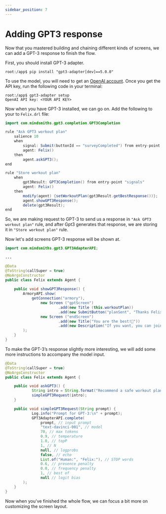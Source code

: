 ```yaml
---
sidebar_position: 7
---
```


# Adding GPT3 response

Now that you mastered building and chaining different kinds of screens, we can add a GPT-3 response to finish the flow.

First, you should install GPT-3 adapter. 

```console
root:/app$ pip install "gpt3-adapter[dev]==5.0.0"
```

To use the model, you will need to get an [OpenAI account](https://beta.openai.com/account/api-keys). Once you get the API key, run the following code in your terminal:

```console
root:/app$ gpt3-adapter setup
OpenAI API key: <YOUR API KEY>
```

Now when you have GPT-3 installed, we can go on. Add the following to your to `Felix.drl` file:

```java titile="rules/felix/Felix.drl"
import com.mindsmiths.gpt3.completion.GPT3Completion

rule "Ask GPT3 workout plan"
    salience 10
    when
        signal: Submit(buttonId == "surveyCompleted") from entry-point "signals"
        agent: Felix()
    then
        agent.askGPT3();
end

rule "Store workout plan"
    when
        gpt3Result: GPT3Completion() from entry-point "signals"
        agent: Felix()
    then
        modify(agent) {setWorkoutPlan(gpt3Result.getBestResponse())};
        agent.showGPT3Response();
        delete(gpt3Result);
end
```

So, we are making request to GPT-3 to send us a response in `"Ask GPT3 workout plan"` rule, and after Gpt3 generates that response, we are storing it in `"Store workout plan"` rule.

Now let's add screens GPT-3 response will be shown at.

```java title="rules/felix/Felix.drl"
import com.mindsmiths.gpt3.GPT3AdapterAPI;

...

@Data
@ToString(callSuper = true)
@NoArgsConstructor
public class Felix extends Agent {
    
    public void showGPT3Response() {
        ArmoryAPI.show(
            getConnection("armory"),
                new Screen ("gptScreen")
                        .add(new Title (this.workoutPlan))
                        .add(new SubmitButton("planSent", "Thanks Felix!", "endScreen")),
                new Screen ("endScreen")
                        .add(new Title("You are the best!💜"))
                        .add(new Description("If you want, you can join our workout group on Discord!"))
        );
    }
}
```
To make the GPT-3’s response slightly more interesting, we will add some more instructions to accompany the model input.

```java title="rules/felix/Felix.drl"
@Data
@ToString(callSuper = true)
@NoArgsConstructor
public class Felix extends Agent {

    public void askGPT3() {
            String intro = String.format("Recommend a safe workout plan to someone who is %s kg and %s cm tall, write an advice in the second-person perspective \n", weight, height);
            simpleGPT3Request(intro);
    }

    public void simpleGPT3Request(String prompt) {
            Log.info("Prompt for GPT-3:\n" + prompt);
            GPT3AdapterAPI.complete(
                prompt, // input prompt
                "text-davinci-001", // model
                70, // max tokens
                0.9, // temperature
                1.0, // topP
                1, // N
                null, // logprobs
                false, // echo
                List.of("Human:", "Felix:"), // STOP words
                0.6, // presence penalty
                0.0, // frequency penalty
                1, // best of
                null // logit bias
        );
    }
}
```

Now when you've finished the whole flow, we can focus a bit more on customizing the screen layout.
